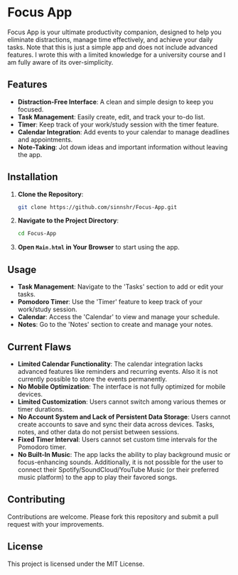 # Focus App

Focus App is your ultimate productivity companion, designed to help you eliminate distractions, manage time effectively, and achieve your daily tasks.
Note that this is just a simple app and does not include advanced features. 
I wrote this with a limited knowledge for a university course and I am fully aware of its over-simplicity.

## Features

- **Distraction-Free Interface**: A clean and simple design to keep you focused.
- **Task Management**: Easily create, edit, and track your to-do list.
- **Timer**: Keep track of your work/study session with the timer feature.
- **Calendar Integration**: Add events to your calendar to manage deadlines and appointments.
- **Note-Taking**: Jot down ideas and important information without leaving the app.

## Installation

1. **Clone the Repository**:

   ```bash
   git clone https://github.com/sinnshr/Focus-App.git
   ```

2. **Navigate to the Project Directory**:

   ```bash
   cd Focus-App
   ```

3. **Open `Main.html` in Your Browser** to start using the app.

## Usage

- **Task Management**: Navigate to the 'Tasks' section to add or edit your tasks.
- **Pomodoro Timer**: Use the 'Timer' feature to keep track of your work/study session.
- **Calendar**: Access the 'Calendar' to view and manage your schedule.
- **Notes**: Go to the 'Notes' section to create and manage your notes.

## Current Flaws

- **Limited Calendar Functionality**: The calendar integration lacks advanced features like reminders and recurring events. Also it is not currently possible to store the events permanently.
- **No Mobile Optimization**: The interface is not fully optimized for mobile devices.
- **Limited Customization**: Users cannot switch among various themes or timer durations.
- **No Account System and Lack of Persistent Data Storage**: Users cannot create accounts to save and sync their data across devices. Tasks, notes, and other data do not persist between sessions.
- **Fixed Timer Interval**: Users cannot set custom time intervals for the Pomodoro timer.
- **No Built-In Music**: The app lacks the ability to play background music or focus-enhancing sounds.
  Additionally, it is not possible for the user to connect their Spotify/SoundCloud/YouTube Music (or their preferred music platform) to the app to play their favored songs.

## Contributing

Contributions are welcome. Please fork this repository and submit a pull request with your improvements.

## License

This project is licensed under the MIT License.
